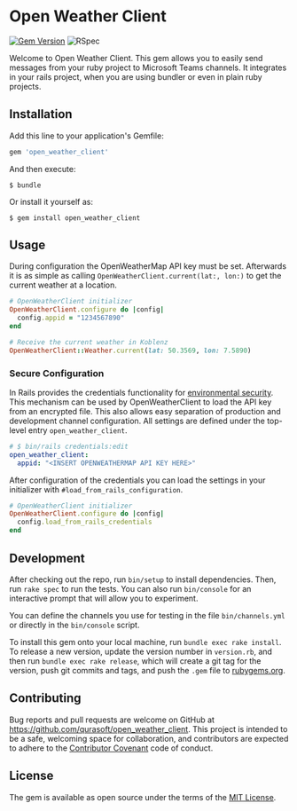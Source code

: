 # Open Weather Client

[![Gem Version](https://badge.fury.io/rb/open_weather_client.svg)](https://badge.fury.io/rb/open_weather_client)
![RSpec](https://github.com/qurasoft/open_weather_client/actions/workflows/ruby.yml/badge.svg)

Welcome to Open Weather Client. This gem allows you to easily send messages from your ruby project to Microsoft Teams channels.
It integrates in your rails project, when you are using bundler or even in plain ruby projects.

## Installation

Add this line to your application's Gemfile:

```ruby
gem 'open_weather_client'
```

And then execute:

    $ bundle

Or install it yourself as:

    $ gem install open_weather_client

## Usage
During configuration the OpenWeatherMap API key must be set. Afterwards it is as simple as calling `OpenWeatherClient.current(lat:, lon:)` to get the current weather at a location.

```ruby
# OpenWeatherClient initializer
OpenWeatherClient.configure do |config|
  config.appid = "1234567890"
end

# Receive the current weather in Koblenz
OpenWeatherClient::Weather.current(lat: 50.3569, lon: 7.5890)
```

### Secure Configuration
In Rails provides the credentials functionality for [environmental security](https://edgeguides.rubyonrails.org/security.html#environmental-security). This mechanism can be used by OpenWeatherClient to load the API key from an encrypted file. This also allows easy separation of production and development channel configuration.
All settings are defined under the top-level entry `open_weather_client`.
```yaml
# $ bin/rails credentials:edit
open_weather_client:
  appid: "<INSERT OPENWEATHERMAP API KEY HERE>"
```

After configuration of the credentials you can load the settings in your initializer with `#load_from_rails_configuration`.

```ruby
# OpenWeatherClient initializer
OpenWeatherClient.configure do |config|
  config.load_from_rails_credentials
end
```

## Development

After checking out the repo, run `bin/setup` to install dependencies. Then, run `rake spec` to run the tests. You can also run `bin/console` for an interactive prompt that will allow you to experiment.

You can define the channels you use for testing in the file `bin/channels.yml` or directly in the `bin/console` script.

To install this gem onto your local machine, run `bundle exec rake install`. To release a new version, update the version number in `version.rb`, and then run `bundle exec rake release`, which will create a git tag for the version, push git commits and tags, and push the `.gem` file to [rubygems.org](https://rubygems.org).

## Contributing

Bug reports and pull requests are welcome on GitHub at https://github.com/qurasoft/open_weather_client. This project is intended to be a safe, welcoming space for collaboration, and contributors are expected to adhere to the [Contributor Covenant](http://contributor-covenant.org) code of conduct.

## License

The gem is available as open source under the terms of the [MIT License](https://opensource.org/licenses/MIT).
